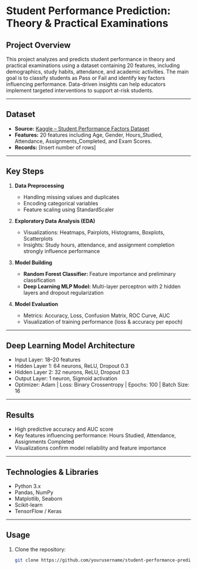 # Student Performance Prediction: Theory & Practical Examinations

## **Project Overview**
This project analyzes and predicts student performance in theory and practical examinations using a dataset containing 20 features, including demographics, study habits, attendance, and academic activities. The main goal is to classify students as Pass or Fail and identify key factors influencing performance. Data-driven insights can help educators implement targeted interventions to support at-risk students.

---

## **Dataset**
- **Source:** [Kaggle – Student Performance Factors Dataset](https://www.kaggle.com/datasets/lainguyn123/student-performance-factors)  
- **Features:** 20 features including Age, Gender, Hours_Studied, Attendance, Assignments_Completed, and Exam Scores.  
- **Records:** [Insert number of rows]  

---

## **Key Steps**
1. **Data Preprocessing**
   - Handling missing values and duplicates
   - Encoding categorical variables
   - Feature scaling using StandardScaler

2. **Exploratory Data Analysis (EDA)**
   - Visualizations: Heatmaps, Pairplots, Histograms, Boxplots, Scatterplots
   - Insights: Study hours, attendance, and assignment completion strongly influence performance

3. **Model Building**
   - **Random Forest Classifier:** Feature importance and preliminary classification
   - **Deep Learning MLP Model:** Multi-layer perceptron with 2 hidden layers and dropout regularization

4. **Model Evaluation**
   - Metrics: Accuracy, Loss, Confusion Matrix, ROC Curve, AUC
   - Visualization of training performance (loss & accuracy per epoch)

---

## **Deep Learning Model Architecture**
- Input Layer: 18–20 features
- Hidden Layer 1: 64 neurons, ReLU, Dropout 0.3
- Hidden Layer 2: 32 neurons, ReLU, Dropout 0.3
- Output Layer: 1 neuron, Sigmoid activation
- Optimizer: Adam | Loss: Binary Crossentropy | Epochs: 100 | Batch Size: 16

---

## **Results**
- High predictive accuracy and AUC score
- Key features influencing performance: Hours Studied, Attendance, Assignments Completed
- Visualizations confirm model reliability and feature importance

---

## **Technologies & Libraries**
- Python 3.x
- Pandas, NumPy
- Matplotlib, Seaborn
- Scikit-learn
- TensorFlow / Keras

---

## **Usage**
1. Clone the repository:
   ```bash
   git clone https://github.com/yourusername/student-performance-prediction.git
